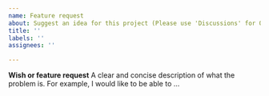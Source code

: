 ```yaml
---
name: Feature request
about: Suggest an idea for this project (Please use 'Discussions' for Q&A)
title: ''
labels: ''
assignees: ''

---
```


**Wish or feature request**
A clear and concise description of what the problem is. For example, I would like to be able to ...
